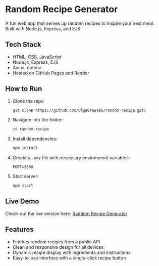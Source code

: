 # Random Recipe Generator
A fun web app that serves up random recipes to inspire your next meal. Built with Node.js, Express, and EJS

## Tech Stack
- HTML, CSS, JavaScript
- Node.js, Express, EJS
- Axios, dotenv
- Hosted on GitHub Pages and Render

## How to Run
1. Clone the repo:  
   ```sh
   git clone https://github.com/OlgaOrewa86/random-recipe.git)
   ```
2. Navigate into the folder:
   ```sh
   cd random-recipe
   ```
3. Install dependencies:
   ```sh
   npm install
   ```
4. Create a `.env` file with necessary environment variables:  
   ```env
   PORT=3000
   ```
5. Start server:
   ```sh
   npm start
   ```

## Live Demo
Check out the live version here: [Random Recipe Generator](https://olgaorewa86.github.io/random-recipe/)

## Features
- Fetches random recipes from a public API
- Clean and responsive design for all devices
- Dynamic recipe display with ingredients and instructions
- Easy-to-use interface with a single-click recipe button
